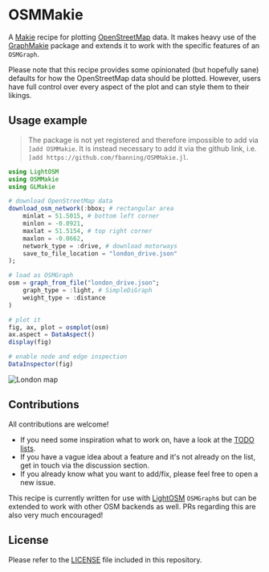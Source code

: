 # OSMMakie

A [Makie](https://github.com/JuliaPlots/Makie.jl) recipe for plotting [OpenStreetMap](https://www.openstreetmap.org/) data.
It makes heavy use of the [GraphMakie](https://github.com/JuliaPlots/GraphMakie.jl) package and extends it to work with the specific features of an `OSMGraph`.

Please note that this recipe provides some opinionated (but hopefully sane) defaults for how the OpenStreetMap data should be plotted.
However, users have full control over every aspect of the plot and can style them to their likings.

## Usage example

> The package is not yet registered and therefore impossible to add via `]add OSMMakie`. 
> It is instead necessary to add it via the github link, i.e. `]add https://github.com/fbanning/OSMMakie.jl`.

```julia
using LightOSM
using OSMMakie
using GLMakie

# download OpenStreetMap data
download_osm_network(:bbox; # rectangular area
    minlat = 51.5015, # bottom left corner
    minlon = -0.0921,
    maxlat = 51.5154, # top right corner
    maxlon = -0.0662,
    network_type = :drive, # download motorways
    save_to_file_location = "london_drive.json"
);

# load as OSMGraph
osm = graph_from_file("london_drive.json";
    graph_type = :light, # SimpleDiGraph
    weight_type = :distance
)

# plot it
fig, ax, plot = osmplot(osm)
ax.aspect = DataAspect()
display(fig)

# enable node and edge inspection
DataInspector(fig)
```

![London map]()

## Contributions

All contributions are welcome!
- If you need some inspiration what to work on, have a look at the [TODO lists](https://github.com/fbanning/OSMMakie.jl/projects).
- If you have a vague idea about a feature and it's not already on the list, get in touch via the discussion section.
- If you already know what you want to add/fix, please feel free to open a new issue.

This recipe is currently written for use with [LightOSM](https://github.com/DeloitteDigitalAPAC/LightOSM.jl) `OSMGraph`s but can be extended to work with other OSM backends as well.
PRs regarding this are also very much encouraged!

## License

Please refer to the [LICENSE](LICENSE) file included in this repository.
